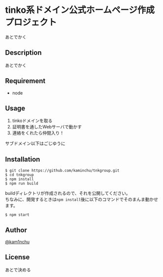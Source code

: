 # tinko系ドメイン公式ホームページ作成プロジェクト

あとでかく

## Description
あとでかく



## Requirement

- node

## Usage

01. tinkoドメインを取る
02. 証明書を通したWebサーバで動かす
03. 連絡をくれたら仲間入り！

サブドメイン以下はごじゆうに

## Installation

    $ git clone https://github.com/kaminchu/tnkgroup.git
    $ cd tnkgroup
    $ npm install
    $ npm run build

buildディレクトリが作成されるので、それを公開してください。  
ちなみに、開発するときは`npm install`後に以下のコマンドでそのまんま動かせます。
    
    $ npm start
## Author

[@kam1nchu](https://twitter.com/kam1nchu)


## License

あとで決める
